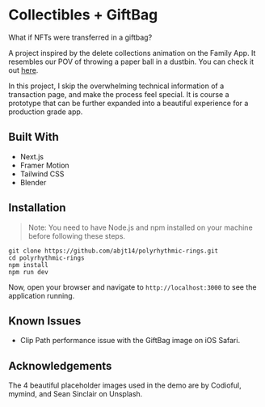 # Collectibles + GiftBag

What if NFTs were transferred in a giftbag?

A project inspired by the delete collections animation on the Family App. It resembles our POV of throwing a paper ball in a dustbin. You can check it out [here](https://x.com/family/status/1742574954481410558).

In this project, I skip the overwhelming technical information of a transaction page, and make the process feel special. It is course a prototype that can be further expanded into a beautiful experience for a production grade app.

## Built With

- Next.js
- Framer Motion
- Tailwind CSS
- Blender

## Installation

> Note: You need to have Node.js and npm installed on your machine before following these steps.

```
git clone https://github.com/abjt14/polyrhythmic-rings.git
cd polyrhythmic-rings
npm install
npm run dev
```

Now, open your browser and navigate to `http://localhost:3000` to see the application running.

## Known Issues

- Clip Path performance issue with the GiftBag image on iOS Safari.

## Acknowledgements

The 4 beautiful placeholder images used in the demo are by <Link href="https://unsplash.com/@codioful" target="_blank">Codioful</Link>, <Link href="https://unsplash.com/@mymind" target="_blank">mymind</Link>, and <Link href="https://unsplash.com/@seanwsinclair" target="_blank">Sean Sinclair</Link> on Unsplash.
